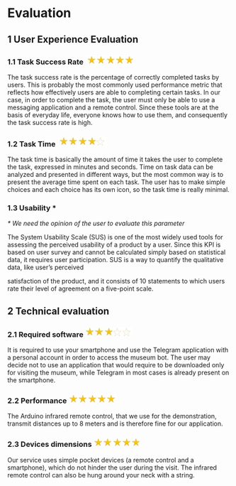 # Evaluation

## 1 User Experience Evaluation

### 1.1 Task Success Rate ​ ![stars](/images/stars5.jpg)

The task success rate is the percentage of correctly completed tasks by users. This is
probably the most commonly used performance metric that reflects how effectively
users are able to completing certain tasks. In our case, in order to complete the task,
the user must only be able to use a messaging application and a remote control.
Since these tools are at the basis of everyday life, everyone knows how to use them,
and consequently the task success rate is high.

### 1.2 Task Time ​ ![stars2](/images/stars4.jpg)


The task time is basically the amount of time it takes the user to complete the task,
expressed in minutes and seconds. Time on task data can be analyzed and presented
in different ways, but the most common way is to present the average time spent on
each task. The user has to make simple choices and each choice has its own icon, so
the task time is really minimal.

### 1.3 Usability *

_* We need the opinion of the user to evaluate this parameter_

The System Usability Scale (SUS) is one of the most widely used tools for assessing
the perceived usability of a product by a user. Since this KPI is based on user survey
and cannot be calculated simply based on statistical data, it requires user
participation. SUS is a way to quantify the qualitative data, like user’s perceived


satisfaction of the product, and it consists of 10 statements to which users rate their
level of agreement on a five-point scale.

## 2 Technical evaluation

### 2.1 Required software ![stars3](/images/stars3.jpg)


It is required to use your smartphone and use the Telegram application with a
personal account in order to access the museum bot.
The user may decide not to use an application that would require to be downloaded
only for visiting the museum, while Telegram in most cases is already present on the
smartphone.

### 2.2 Performance ![stars4](/images/stars5.jpg)


The Arduino infrared remote control, that we use for the demonstration, transmit
distances up to 8 meters and is therefore fine for our application.

### 2.3 Devices dimensions ![stars5](/images/stars5.jpg)


Our service uses simple pocket devices (a remote control and a smartphone), which
do not hinder the user during the visit.
The infrared remote control can also be hung around your neck with a string.

